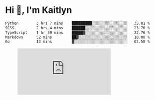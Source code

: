 # Hi 👋, I'm Kaitlyn
<!--START_SECTION:waka-->

```txt
Python        3 hrs 7 mins    █████████░░░░░░░░░░░░░░░░   35.81 %
SCSS          2 hrs 4 mins    ██████░░░░░░░░░░░░░░░░░░░   23.76 %
TypeScript    1 hr 59 mins    █████▓░░░░░░░░░░░░░░░░░░░   22.76 %
Markdown      52 mins         ██▓░░░░░░░░░░░░░░░░░░░░░░   10.00 %
Go            13 mins         ▓░░░░░░░░░░░░░░░░░░░░░░░░   02.58 %
```

<!--END_SECTION:waka-->

<figure><embed src="https://wakatime.com/share/@018d58bc-3d22-46c9-b2d7-4ed36fb8172d/243b5d9b-77cd-4133-89ff-dcc8f225fa18.svg"></embed></figure>
